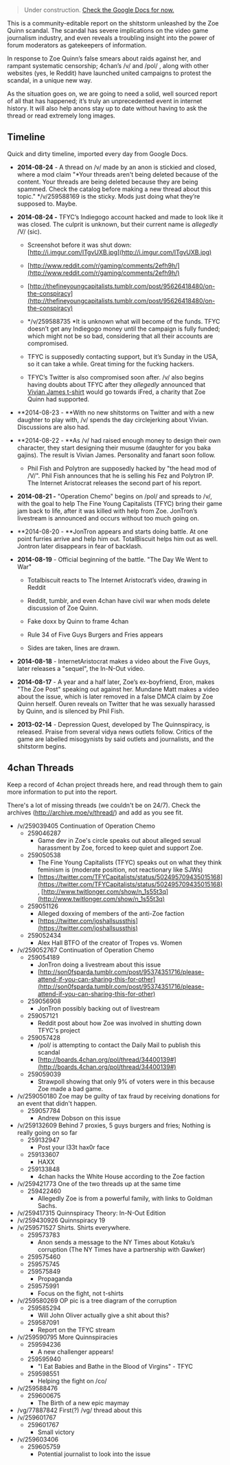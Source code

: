 > Under construction. [Check the Google Docs for now.](https://docs.google.com/document/d/1SMLKR0jXRxvaBcug-inONGFR5GCJk9nyqksaLAGdPVw/edit)

This is a community-editable report on the shitstorm unleashed by the Zoe Quinn scandal. The scandal has severe implications on the video game journalism industry, and even reveals a troubling insight into the power of forum moderators as gatekeepers of information. 

In response to Zoe Quinn’s false smears about raids against her, and rampant systematic censorship; 4chan’s /v/ and /pol/ , along with other websites (yes, le Reddit) have launched united campaigns to protest the scandal, in a unique new way.

As the situation goes on, we are going to need a solid, well sourced report of all that has happened; it’s truly an unprecedented event in internet history. It will also help anons stay up to date without having to ask the thread or read extremely long images.

## Timeline

Quick and dirty timeline, imported every day from Google Docs.

* **2014-08-24** - A thread on /v/ made by an anon is stickied and closed, where a mod claim "*Your threads aren't being deleted because of the content. Your threads are being deleted because they are being spammed. Check the catalog before making a new thread about this topic."  */v/259588169 is the sticky. Mods just doing what they’re supposed to. Maybe.

* **2014-08-24 -** TFYC’s Indiegogo account hacked and made to look like it was closed. The culprit is unknown, but their current name is *allegedly* /V/ (sic).

    * Screenshot before it was shut down: [http://i.imgur.com/ITgvUXB.jpg](http://i.imgur.com/ITgvUXB.jpg)

    * [http://www.reddit.com/r/gaming/comments/2efh9h/](http://www.reddit.com/r/gaming/comments/2efh9h/)

    * [http://thefineyoungcapitalists.tumblr.com/post/95626418480/on-the-conspiracy](http://thefineyoungcapitalists.tumblr.com/post/95626418480/on-the-conspiracy)

    * */v/259588735 *It is unknown what will become of the funds. TFYC doesn’t get any Indiegogo money until the campaign is fully funded; which might not be so bad, considering that all their accounts are compromised. 

    * TFYC is supposedly contacting support, but it’s Sunday in the USA, so it can take a while. Great timing for the fucking hackers.

    * TFYC’s Twitter is also compromised soon after. /v/ also begins having doubts about TFYC after they *allegedly* announced that [Vivian James t-shirt](http://i0.kym-cdn.com/photos/images/original/000/817/256/b98.jpg) would go towards iFred, a charity that Zoe Quinn had supported. 

* **2014-08-23 - **With no new shitstorms on Twitter and with a new daughter to play with, /v/ spends the day circlejerking about Vivian. Discussions are also had.

* **2014-08-22 - **As /v/ had raised enough money to design their own character, they start designing their musume (daughter for you baka gajins). The result is Vivian James. Personality and fanart soon follow. 

    * Phil Fish and Polytron are supposedly hacked by "the head mod of /V/". Phil Fish announces that he is selling his Fez and Polytron IP. The Internet Aristocrat releases the second part of his report.

* **2014-08-21 -** "Operation Chemo" begins on /pol/ and spreads to /v/, with the goal to help The Fine Young Capitalists (TFYC) bring their game jam back to life, after it was killed with help from Zoe. JonTron’s livestream is announced and occurs without too much going on.

* **2014-08-20 - **JonTron appears and starts doing battle. At one point furries arrive and help him out. TotalBiscuit helps him out as well. Jontron later disappears in fear of backlash.

* **2014-08-19** - Official beginning of the battle. "The Day We Went to War"

    * Totalbiscuit reacts to The Internet Aristocrat’s video, drawing in Reddit

    * Reddit, tumblr, and even 4chan have civil war when mods delete discussion of Zoe Quinn.

    * Fake doxx by Quinn to frame 4chan

    * Rule 34 of Five Guys Burgers and Fries appears

    * Sides are taken, lines are drawn.

* **2014-08-18** - InternetAristocrat makes a video about the Five Guys, later releases a "sequel", the In-N-Out video.

* **2014-08-17** - A year and a half later, Zoe’s ex-boyfriend, Eron, makes "The Zoe Post" speaking out against her. Mundane Matt makes a video about the issue, which is later removed in a false DMCA claim by Zoe Quinn herself. Ouren reveals on Twitter that he was sexually harassed by Quinn, and is silenced by Phil Fish.

* **2013-02-14** - Depression Quest, developed by The Quinnspiracy, is released. Praise from several vidya news outlets follow. Critics of the game are labelled misogynists by said outlets and journalists, and the shitstorm begins.

## 4chan Threads

Keep a record of 4chan project threads here, and read through them to gain more information to put into the report.

There's a lot of missing threads (we couldn't be on 24/7). Check the archives (http://archive.moe/v/thread/) and add as you see fit.

*  /v/259039405 Continuation of Operation Chemo
    * 259046287
        * Game dev in Zoe's circle speaks out about alleged sexual harassment by Zoe, forced to keep quiet and support Zoe.
    * 259050538
        * The Fine Young Capitalists (TFYC) speaks out on what they think feminism is (moderate position, not reactionary like SJWs)
        * [https://twitter.com/TFYCapitalists/status/502495709435015168](https://twitter.com/TFYCapitalists/status/502495709435015168) , [http://www.twitlonger.com/show/n_1s55t3q](http://www.twitlonger.com/show/n_1s55t3q)
    * 259051126
        * Alleged doxxing of members of the anti-Zoe faction
        * [https://twitter.com/joshallsussthis](https://twitter.com/joshallsussthis)
    * 259052434
        * Alex Hall BTFO of the creator of Tropes vs. Women
* /v/259052767 Continuation of Operation Chemo
    * 259054189
        * JonTron doing a livestream about this issue
        * [http://son0fsparda.tumblr.com/post/95374351716/please-attend-if-you-can-sharing-this-for-other](http://son0fsparda.tumblr.com/post/95374351716/please-attend-if-you-can-sharing-this-for-other)
    * 259056908
        * JonTron possibly backing out of livestream
    * 259057121
        * Reddit post about how Zoe was involved in shutting down TFYC's project
    * 259057428
        * /pol/ is attempting to contact the Daily Mail to publish this scandal
        * [http://boards.4chan.org/pol/thread/34400139#](http://boards.4chan.org/pol/thread/34400139#)
    * 259059039
        * Strawpoll showing that only 9% of voters were in this because Zoe made a bad game.
* /v/259050180 Zoe may be guilty of tax fraud by receiving donations for an event that didn't happen.
    * 259057784
        * Andrew Dobson on this issue
* /v/259132609 Behind 7 proxies, 5 guys burgers and fries; Nothing is really going on so far
    * 259132947
        * Post your l33t hax0r face
    * 259133607
        * HAXX
    * 259133848
        * 4chan hacks the White House according to the Zoe faction
* /v/259421773 One of the two threads up at the same time
    *  259422460
        * Allegedly Zoe is from a powerful family, with links to Goldman Sachs.
* /v/259417315 Quinnspiracy Theory: In-N-Out Edition
* /v/259430926 Quinnspiracy 19
* /v/259571527 Shirts. Shirts everywhere.
    * 259573783 
        * Anon sends a message to the NY Times about Kotaku’s corruption (The NY Times have a partnership with Gawker)
    * 259575460
    * 259575745
    * 259575849
        * Propaganda
    * 259575991
        * Focus on the fight, not t-shirts
* /v/259580269 OP pic is a tree diagram of the corruption
    * 259585294
        * Will John Oliver actually give a shit about this?
    * 259587091
        * Report on the TFYC stream
* /v/259590795 More Quinnspiracies
    * 259594236
        * A new challenger appears!
    * 259595940
        * "I Eat Babies and Bathe in the Blood of Virgins" - TFYC
    * 259598551
        * Helping the fight on /co/
* /v/259588476
    * 259600675
        * The Birth of a new epic maymay
* /vg/77887842 First(?) /vg/ thread about this
*  /v/259601767	
    * 259601767
        * Small victory
* /v/259603406
    * 259605759
        * Potential journalist to look into the issue